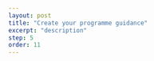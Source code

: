 ```yaml
---
layout: post
title: "Create your programme guidance"
excerpt: "description"
step: 5
order: 11
---
```


